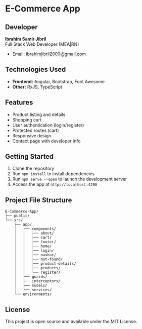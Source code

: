 
# E-Commerce App

## Developer
**Ibrahim Samir Jibril**  
Full Stack Web Developer (MEA|RN)
- Email: [ibrahimjibril2000@gmail.com](mailto:ibrahimjibril2000@gmail.com)

## Technologies Used
- **Frontend:** Angular, Bootstrap, Font Awesome
- **Other:** RxJS, TypeScript

## Features
- Product listing and details
- Shopping cart
- User authentication (login/register)
- Protected routes (cart)
- Responsive design
- Contact page with developer info

## Getting Started
1. Clone the repository
2. Run `npm install` to install dependencies
3. Run `npm serve --open` to launch the development server
4. Access the app at `http://localhost:4200`

## Project File Structure
```
E-Commerce-App/
├── public/
└── src/
    ├── app/
    │   ├── components/
    │   │   ├── about/
    │   │   ├── cart/
    │   │   ├── footer/
    │   │   ├── home/
    │   │   ├── login/
    │   │   ├── navbar/
    │   │   ├── not-found/
    │   │   ├── product-details/
    │   │   ├── products/
    │   │   └── register/
    │   ├── guards/
    │   ├── interceptors/
    │   ├── models/
    │   └── services/
    └── environments/
```

## License
This project is open source and available under the MIT License.
